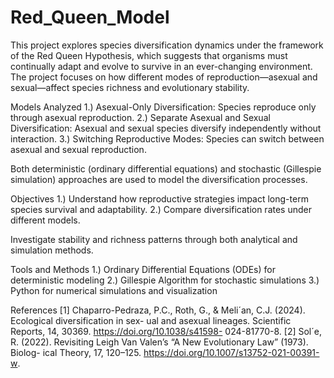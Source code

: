 # Red_Queen_Model
This project explores species diversification dynamics under the framework of the Red Queen Hypothesis, which suggests that organisms must continually adapt and evolve to survive in an ever-changing environment. The project focuses on how different modes of reproduction—asexual and sexual—affect species richness and evolutionary stability.

Models Analyzed
1.) Asexual-Only Diversification: Species reproduce only through asexual reproduction.
2.) Separate Asexual and Sexual Diversification: Asexual and sexual species diversify independently without interaction.
3.) Switching Reproductive Modes: Species can switch between asexual and sexual reproduction.

Both deterministic (ordinary differential equations) and stochastic (Gillespie simulation) approaches are used to model the diversification processes.

Objectives
1.) Understand how reproductive strategies impact long-term species survival and adaptability.
2.) Compare diversification rates under different models.

Investigate stability and richness patterns through both analytical and simulation methods.

Tools and Methods
1.) Ordinary Differential Equations (ODEs) for deterministic modeling
2.) Gillespie Algorithm for stochastic simulations
3.) Python for numerical simulations and visualization

References
[1] Chaparro-Pedraza, P.C., Roth, G., & Meli´an, C.J. (2024). Ecological diversification in sex-
ual and asexual lineages. Scientific Reports, 14, 30369. https://doi.org/10.1038/s41598-
024-81770-8.
[2] Sol´e, R. (2022). Revisiting Leigh Van Valen’s “A New Evolutionary Law” (1973). Biolog-
ical Theory, 17, 120–125. https://doi.org/10.1007/s13752-021-00391-w.


